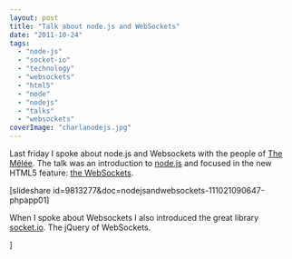 ```yaml
---
layout: post
title: "Talk about node.js and WebSockets"
date: "2011-10-24"
tags: 
  - "node-js"
  - "socket-io"
  - "technology"
  - "websockets"
  - "html5"
  - "node"
  - "nodejs"
  - "talks"
  - "websockets"
coverImage: "charlanodejs.jpg"
---
```


Last friday I spoke about node.js and Websockets with the people of [The Mêlée](http://themelee.org/post/11580408703/melee-node-js-html5-websockets-21-octubre). The talk was an introduction to [node.js](http://nodejs.org/) and focused in the new HTML5 feature: [the WebSockets](http://dev.w3.org/html5/websockets/).

\[slideshare id=9813277&doc=nodejsandwebsockets-111021090647-phpapp01\]

When I spoke about Websockets I also introduced the great library [socket.io](http://socket.io/). The jQuery of WebSockets.

[](/assets/images/charlanodejs.jpg "charlanodejs")]
